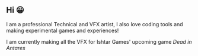 ## Hi 😀

I am a professional Technical and VFX artist, I also love coding tools and making experimental games and experiences!

I am currently making all the VFX for Ishtar Games' upcoming game *Dead in Antares*
